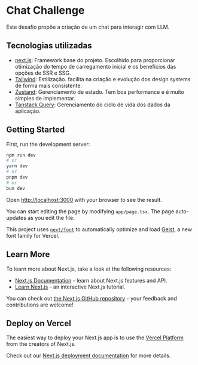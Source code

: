 # Chat Challenge

Este desafio propõe a criação de um chat para interagir com LLM.


## Tecnologias utilizadas

- [next.js](https://nextjs.org/): Framework base do projeto. Escolhido para proporcionar otimização do tempo de carregamento inicial e os benefícios das opções de SSR e SSG.
- [Tailwind](https://tailwindcss.com/): Estilização. facilita na criação e evolução dos design systems de forma mais consistente.
- [Zustand](https://zustand-demo.pmnd.rs/): Gerenciamento de estado. Tem boa performance e é muito simples de implementar.
- [Tanstack Query](https://tanstack.com/query/latest/docs/framework/react/overview): Gerenciamento do ciclo de vida dos dados  da aplicação.


## Getting Started

First, run the development server:

```bash
npm run dev
# or
yarn dev
# or
pnpm dev
# or
bun dev
```

Open [http://localhost:3000](http://localhost:3000) with your browser to see the result.

You can start editing the page by modifying `app/page.tsx`. The page auto-updates as you edit the file.

This project uses [`next/font`](https://nextjs.org/docs/app/building-your-application/optimizing/fonts) to automatically optimize and load [Geist](https://vercel.com/font), a new font family for Vercel.

## Learn More

To learn more about Next.js, take a look at the following resources:

- [Next.js Documentation](https://nextjs.org/docs) - learn about Next.js features and API.
- [Learn Next.js](https://nextjs.org/learn) - an interactive Next.js tutorial.

You can check out [the Next.js GitHub repository](https://github.com/vercel/next.js) - your feedback and contributions are welcome!

## Deploy on Vercel

The easiest way to deploy your Next.js app is to use the [Vercel Platform](https://vercel.com/new?utm_medium=default-template&filter=next.js&utm_source=create-next-app&utm_campaign=create-next-app-readme) from the creators of Next.js.

Check out our [Next.js deployment documentation](https://nextjs.org/docs/app/building-your-application/deploying) for more details.
